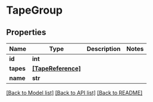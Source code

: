# TapeGroup


## Properties

Name | Type | Description | Notes
------------ | ------------- | ------------- | -------------
**id** | **int** |  | 
**tapes** | [**[TapeReference]**](TapeReference.md) |  | 
**name** | **str** |  | 

[[Back to Model list]](../README.md#models) [[Back to API list]](../README.md#api-endpoints) [[Back to README]](../README.md)


